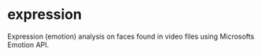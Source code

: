 # expression
Expression (emotion) analysis on faces found in video files using Microsofts Emotion API.
